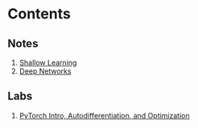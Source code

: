 # Contents

## Notes
1. [Shallow Learning](Notes/01_Shallow_Networks.md)
2. [Deep Networks](Notes/02_Deep_Networks.md)

## Labs
1. [PyTorch Intro, Autodifferentiation, and Optimization](Labs/Lab1.ipynb)

